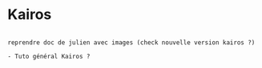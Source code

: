 # Kairos

```{note}

reprendre doc de julien avec images (check nouvelle version kairos ?)

- Tuto général Kairos ?


```